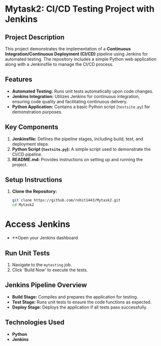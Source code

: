 # Mytask2: CI/CD Testing Project with Jenkins

## Project Description
This project demonstrates the implementation of a **Continuous Integration/Continuous Deployment (CI/CD)** pipeline using Jenkins for automated testing. The repository includes a simple Python web application along with a Jenkinsfile to manage the CI/CD process.

## Features
- **Automated Testing:** Runs unit tests automatically upon code changes.
- **Jenkins Integration:** Utilizes Jenkins for continuous integration, ensuring code quality and facilitating continuous delivery.
- **Python Application:** Contains a basic Python script (`testsite.py`) for demonstration purposes.

## Key Components
1. **Jenkinsfile:** Defines the pipeline stages, including build, test, and deployment steps.
2. **Python Script (`testsite.py`):** A simple script used to demonstrate the CI/CD pipeline.
3. **README.md:** Provides instructions on setting up and running the project.

## Setup Instructions
1. **Clone the Repository:**
   ```bash
   git clone https://github.com/rohit1443/Mytask2.git
   cd Mytask2
# Access Jenkins

- **Open your Jenkins dashboard

## Run Unit Tests

1. Navigate to the `mytesting` job.
2. Click 'Build Now' to execute the tests.

## Jenkins Pipeline Overview

- **Build Stage:** Compiles and prepares the application for testing.
- **Test Stage:** Runs unit tests to ensure the code functions as expected.
- **Deploy Stage:** Deploys the application if all tests pass successfully.

## Technologies Used

- **Python**
- **Jenkins**
